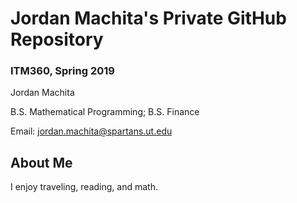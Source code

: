 # Jordan Machita's Private GitHub Repository
### ITM360, Spring 2019

Jordan Machita

B.S. Mathematical Programming; B.S. Finance

Email: jordan.machita@spartans.ut.edu


## About Me

I enjoy traveling, reading, and math.